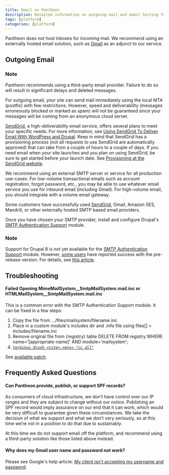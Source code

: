 ```yaml
---
title: Email on Pantheon
description: Detailed information on outgoing mail and email hosting for your Pantheon Drupal or WordPress site.
tags: [platform]
categories: [platform]
---
```

Pantheon does not host inboxes for incoming mail. We recommend using an externally hosted email solution, such as [Gmail](http://www.google.com/intl/en/enterprise/apps/business/index.html) as an adjunct to our service.

## Outgoing Email

<div class="alert alert-info" role="alert">
<h3 class="info">Note</h3>
<p>Pantheon recommends using a third-party email provider.  Failure to do so will result in significant delays and deleted messages.</p>
</div>

For outgoing email, your site can send mail immediately using the local MTA (postfix) with few restrictions. However, speed and deliverability (messages erroneously blocked or marked as spam) will not be guaranteed since your messages will be coming from an anonymous cloud server.  

[SendGrid](https://sendgrid.com/), a high-deliverability email service, offers several plans to meet your specific needs. For more information, see [Using SendGrid To Deliver Email With WordPress and Drupal](/docs/guides/sendgrid/). Keep in mind that SendGrid has a provisioning process (not all requests to use SendGrid are automatically approved) that can take from a couple of hours to a couple of days. If you need email when your site launches and you plan on using SendGrid, be sure to get started before your launch date. See [Provisioning at the SendGrid website](https://sendgrid.com/docs/Glossary/provisioning.html).

We recommend using an external SMTP server or service for all production use-cases. For low-volume transactional emails such as account registration, forgot password, etc., you may be able to use whatever email service you use for inbound email (including Gmail). For high-volume email, you should integrate with a volume email gateway.

Some customers have successfully used [SendGrid](/docs/guides/sendgrid/), Gmail, Amazon SES, Mandrill, or other externally hosted SMTP based email providers.

Once you have chosen your SMTP provider, install and configure Drupal's [SMTP Authentication Support](http://drupal.org/project/smtp) module.

<div class="alert alert-info" role="alert">
<h3 class="info">Note</h3>
<p>Support for Drupal 8 is not yet available for the <a href="https://www.drupal.org/project/smtp"> SMTP Authentication Support</a> module. However, <a href="https://groups.google.com/a/pantheon.io/forum/#!topic/power-users/HxvK7T0MPEM"> some users</a> have reported success with the pre-release version. For details, see <a href="/docs/guides/sendgrid/#sendgrid-smtp-integration"> this article</a>.</p>
</div>

## Troubleshooting

#### Failed Opening MimeMailSystem\_\_SmtpMailSystem.mail.inc or HTMLMailSystem\_\_SmtpMailSystem.mail.inc

This is a common error with the SMTP Authentication Support module. It can be fixed in a few steps:

1. Copy the file from .../files/mailsystem/filename.inc
2. Place in a custom module's includes dir and .info file using files[] = includes/filename.inc
3. Remove original file from {registry} table DELETE FROM registry WHERE name='[appropriate-name]' AND module='mailsystem';
4. [`terminus drush <site>.<env> "cc all"`](https://github.com/pantheon-systems/cli)

See [available patch](https://drupal.org/node/1369736#comment-5644064).

## Frequently Asked Questions

#### Can Pantheon provide, publish, or support SPF records?

As consumers of cloud infrastructure, we don’t have control over our IP ranges and they are subject to change without our notice. Publishing an SPF record would imply assurance on our end that it can work, which would be very difficult to guarantee given these circumstances. We take the decision of what we support and what we don’t very seriously, so at this time we’re not in a position to do that due to sustainably.

At this time we do not support email off the platform, and recommend using a third-party solution like those listed above instead.

#### Why does my Gmail user name and password not work?

Please see Google's help article: [My client isn't accepting my username and password](https://support.google.com/mail/answer/14257?p=client_login&rd=1).
